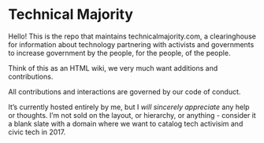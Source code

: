 # Technical Majority

Hello! This is the repo that maintains technicalmajority.com, a clearinghouse
for information about technology partnering with activists and governments to
increase government by the people, for the people, of the people.

Think of this as an HTML wiki, we very much want additions and contributions.

All contributions and interactions are governed by our code of conduct.

It’s currently hosted entirely by me, but I _will sincerely appreciate_ any help
or thoughts. I’m not sold on the layout, or hierarchy, or anything - consider it
a blank slate with a domain where we want to catalog tech activisim and civic
tech in 2017.